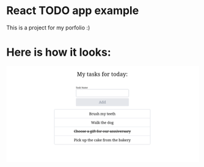 # React TODO app example
This is a project for my porfolio :)

# Here is how it looks:
![Page](./DOCS/page.png)

